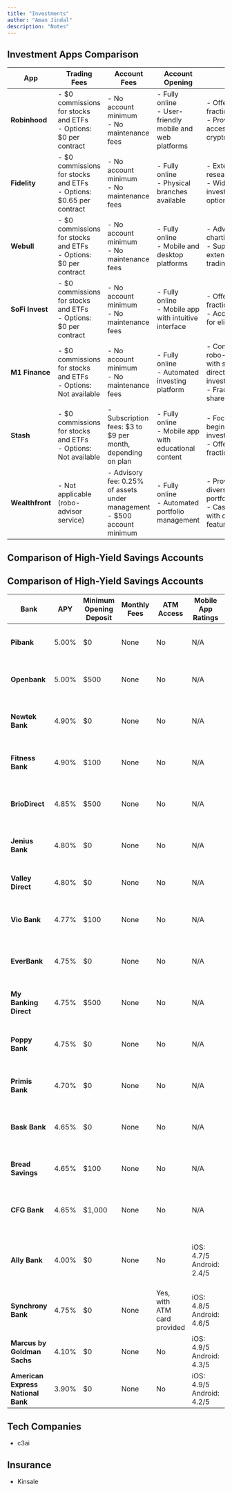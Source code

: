 ```yaml
---
title: "Investments"
author: "Aman Jindal"
description: "Notes"
---
```


## Investment Apps Comparison

| **App**         | **Trading Fees**                                                                 | **Account Fees**                                                                 | **Account Opening**                                                                 | **Notes**                                                                 |
|-----------------|----------------------------------------------------------------------------------|----------------------------------------------------------------------------------|-------------------------------------------------------------------------------------|---------------------------------------------------------------------------|
| **Robinhood**   | - $0 commissions for stocks and ETFs<br>- Options: $0 per contract               | - No account minimum<br>- No maintenance fees                                    | - Fully online<br>- User-friendly mobile and web platforms                          | - Offers fractional shares<br>- Provides access to cryptocurrencies      |
| **Fidelity**    | - $0 commissions for stocks and ETFs<br>- Options: $0.65 per contract            | - No account minimum<br>- No maintenance fees                                    | - Fully online<br>- Physical branches available                                     | - Extensive research tools<br>- Wide range of investment options         |
| **Webull**      | - $0 commissions for stocks and ETFs<br>- Options: $0 per contract               | - No account minimum<br>- No maintenance fees                                    | - Fully online<br>- Mobile and desktop platforms                                    | - Advanced charting tools<br>- Supports extended-hours trading           |
| **SoFi Invest** | - $0 commissions for stocks and ETFs<br>- Options: $0 per contract               | - No account minimum<br>- No maintenance fees                                    | - Fully online<br>- Mobile app with intuitive interface                             | - Offers fractional shares<br>- Access to IPOs for eligible users        |
| **M1 Finance**  | - $0 commissions for stocks and ETFs<br>- Options: Not available                 | - No account minimum<br>- No maintenance fees                                    | - Fully online<br>- Automated investing platform                                    | - Combines robo-advisor with self-directed investing<br>- Fractional shares available |
| **Stash**       | - $0 commissions for stocks and ETFs<br>- Options: Not available                 | - Subscription fees: $3 to $9 per month, depending on plan                       | - Fully online<br>- Mobile app with educational content                             | - Focuses on beginner investors<br>- Offers fractional shares            |
| **Wealthfront** | - Not applicable (robo-advisor service)                                          | - Advisory fee: 0.25% of assets under management<br>- $500 account minimum       | - Fully online<br>- Automated portfolio management                                  | - Provides diversified portfolios<br>- Cash account with checking features |

## Comparison of High-Yield Savings Accounts

## Comparison of High-Yield Savings Accounts

| **Bank**                        | **APY** | **Minimum Opening Deposit** | **Monthly Fees** | **ATM Access** | **Mobile App Ratings**         | **Account Opening** | **Founded** | **Credit Rating**       | **FDIC Insured** | **Additional Features**                                   |
|---------------------------------|---------|-----------------------------|------------------|----------------|-------------------------------|---------------------|-------------|-------------------------|------------------|-----------------------------------------------------------|
| **Pibank**                      | 5.00%   | $0                          | None             | No             | N/A                           | Online              | 1984        | Not Rated              | Yes              | Online-only bank, competitive APY                        |
| **Openbank**                    | 5.00%   | $500                        | None             | No             | N/A                           | Online              | 2024        | Not Rated              | Yes              | Digital banking services, high APY                      |
| **Newtek Bank**                 | 4.90%   | $0                          | None             | No             | N/A                           | Online              | 1963        | Not Rated              | Yes              | Business banking services, competitive rates             |
| **Fitness Bank**                | 4.90%   | $100                        | None             | No             | N/A                           | Online              | 2002        | Not Rated              | Yes              | Health-focused incentives, high APY                     |
| **BrioDirect**                  | 4.85%   | $500                        | None             | No             | N/A                           | Online              | 1870        | BBB+ (Webster Bank)   | Yes              | Online savings account, competitive APY                 |
| **Jenius Bank**                 | 4.80%   | $0                          | None             | No             | N/A                           | Online              | 2024        | Not Rated              | Yes              | Digital banking platform, high APY                      |
| **Valley Direct**               | 4.80%   | $0                          | None             | No             | N/A                           | Online              | 1927        | Not Rated              | Yes              | Online-only bank, competitive rates                     |
| **Vio Bank**                    | 4.77%   | $100                        | None             | No             | N/A                           | Online              | 1952        | Not Rated              | Yes              | Online savings account, high APY                        |
| **EverBank**                    | 4.75%   | $0                          | None             | No             | N/A                           | Online              | 1998        | Not Rated              | Yes              | Online banking services, competitive rates              |
| **My Banking Direct**           | 4.75%   | $500                        | None             | No             | N/A                           | Online              | 1859        | Not Rated              | Yes              | Online savings account, high APY                        |
| **Poppy Bank**                  | 4.75%   | $0                          | None             | No             | N/A                           | Online              | 1984        | Not Rated              | Yes              | Online banking services, competitive rates              |
| **Primis Bank**                 | 4.70%   | $0                          | None             | No             | N/A                           | Online              | 2005        | Not Rated              | Yes              | Digital banking platform, high APY                      |
| **Bask Bank**                   | 4.65%   | $0                          | None             | No             | N/A                           | Online              | 1922        | Not Rated              | Yes              | Online savings account, competitive rates               |
| **Bread Savings**               | 4.65%   | $100                        | None             | No             | N/A                           | Online              | 1986        | Not Rated              | Yes              | Online savings account, high APY                        |
| **CFG Bank**                    | 4.65%   | $1,000                      | None             | No             | N/A                           | Online              | 1927        | Not Rated              | Yes              | Online banking services, competitive rates              |
| **Ally Bank**                   | 4.00%   | $0                          | None             | No             | iOS: 4.7/5<br>Android: 2.4/5   | Online              | 2009        | BBB (Stable Outlook)   | Yes              | Offers checking accounts, CDs, and investment services  |
| **Synchrony Bank**              | 4.75%   | $0                          | None             | Yes, with ATM card provided | iOS: 4.8/5<br>Android: 4.6/5 | Online              | 2003        | BBB- (Positive Outlook) | Yes              | Offers CDs and money market accounts                     |
| **Marcus by Goldman Sachs**     | 4.10%   | $0                          | None             | No             | iOS: 4.9/5<br>Android: 4.3/5   | Online              | 2016        | A+ (Stable Outlook)    | Yes              | Offers CDs and personal loans                           |
| **American Express National Bank** | 3.90% | $0                          | None             | No             | iOS: 4.9/5<br>Android: 4.2/5   | Online              | 1989        | A2 (Stable Outlook)    | Yes              | Offers CDs and credit cards                             |


## Tech Companies

- c3ai
  
## Insurance

- Kinsale
 
